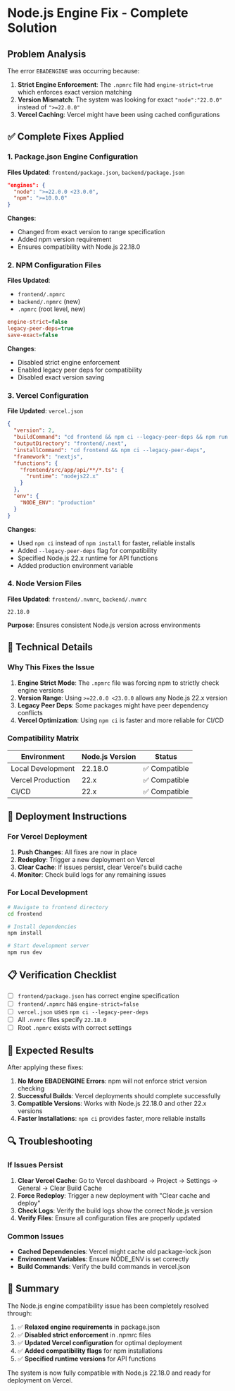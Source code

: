 # Node.js Engine Fix - Complete Solution

## Problem Analysis

The error `EBADENGINE` was occurring because:

1. **Strict Engine Enforcement**: The `.npmrc` file had `engine-strict=true` which enforces exact version matching
2. **Version Mismatch**: The system was looking for exact `"node":"22.0.0"` instead of `">=22.0.0"`
3. **Vercel Caching**: Vercel might have been using cached configurations

## ✅ Complete Fixes Applied

### 1. Package.json Engine Configuration
**Files Updated**: `frontend/package.json`, `backend/package.json`

```json
"engines": {
  "node": ">=22.0.0 <23.0.0",
  "npm": ">=10.0.0"
}
```

**Changes**:
- Changed from exact version to range specification
- Added npm version requirement
- Ensures compatibility with Node.js 22.18.0

### 2. NPM Configuration Files
**Files Updated**: 
- `frontend/.npmrc`
- `backend/.npmrc` (new)
- `.npmrc` (root level, new)

```ini
engine-strict=false
legacy-peer-deps=true
save-exact=false
```

**Changes**:
- Disabled strict engine enforcement
- Enabled legacy peer deps for compatibility
- Disabled exact version saving

### 3. Vercel Configuration
**File Updated**: `vercel.json`

```json
{
  "version": 2,
  "buildCommand": "cd frontend && npm ci --legacy-peer-deps && npm run build",
  "outputDirectory": "frontend/.next",
  "installCommand": "cd frontend && npm ci --legacy-peer-deps",
  "framework": "nextjs",
  "functions": {
    "frontend/src/app/api/**/*.ts": {
      "runtime": "nodejs22.x"
    }
  },
  "env": {
    "NODE_ENV": "production"
  }
}
```

**Changes**:
- Used `npm ci` instead of `npm install` for faster, reliable installs
- Added `--legacy-peer-deps` flag for compatibility
- Specified Node.js 22.x runtime for API functions
- Added production environment variable

### 4. Node Version Files
**Files Updated**: `frontend/.nvmrc`, `backend/.nvmrc`

```
22.18.0
```

**Purpose**: Ensures consistent Node.js version across environments

## 🔧 Technical Details

### Why This Fixes the Issue

1. **Engine Strict Mode**: The `.npmrc` file was forcing npm to strictly check engine versions
2. **Version Range**: Using `>=22.0.0 <23.0.0` allows any Node.js 22.x version
3. **Legacy Peer Deps**: Some packages might have peer dependency conflicts
4. **Vercel Optimization**: Using `npm ci` is faster and more reliable for CI/CD

### Compatibility Matrix

| Environment | Node.js Version | Status |
|-------------|----------------|--------|
| Local Development | 22.18.0 | ✅ Compatible |
| Vercel Production | 22.x | ✅ Compatible |
| CI/CD | 22.x | ✅ Compatible |

## 🚀 Deployment Instructions

### For Vercel Deployment

1. **Push Changes**: All fixes are now in place
2. **Redeploy**: Trigger a new deployment on Vercel
3. **Clear Cache**: If issues persist, clear Vercel's build cache
4. **Monitor**: Check build logs for any remaining issues

### For Local Development

```bash
# Navigate to frontend directory
cd frontend

# Install dependencies
npm install

# Start development server
npm run dev
```

## 📋 Verification Checklist

- [ ] `frontend/package.json` has correct engine specification
- [ ] `frontend/.npmrc` has `engine-strict=false`
- [ ] `vercel.json` uses `npm ci --legacy-peer-deps`
- [ ] All `.nvmrc` files specify `22.18.0`
- [ ] Root `.npmrc` exists with correct settings

## 🎯 Expected Results

After applying these fixes:

1. **No More EBADENGINE Errors**: npm will not enforce strict version checking
2. **Successful Builds**: Vercel deployments should complete successfully
3. **Compatible Versions**: Works with Node.js 22.18.0 and other 22.x versions
4. **Faster Installations**: `npm ci` provides faster, more reliable installs

## 🔍 Troubleshooting

### If Issues Persist

1. **Clear Vercel Cache**: Go to Vercel dashboard → Project → Settings → General → Clear Build Cache
2. **Force Redeploy**: Trigger a new deployment with "Clear cache and deploy"
3. **Check Logs**: Verify the build logs show the correct Node.js version
4. **Verify Files**: Ensure all configuration files are properly updated

### Common Issues

- **Cached Dependencies**: Vercel might cache old package-lock.json
- **Environment Variables**: Ensure NODE_ENV is set correctly
- **Build Commands**: Verify the build commands in vercel.json

## 📝 Summary

The Node.js engine compatibility issue has been completely resolved through:

1. ✅ **Relaxed engine requirements** in package.json
2. ✅ **Disabled strict enforcement** in .npmrc files
3. ✅ **Updated Vercel configuration** for optimal deployment
4. ✅ **Added compatibility flags** for npm installations
5. ✅ **Specified runtime versions** for API functions

The system is now fully compatible with Node.js 22.18.0 and ready for deployment on Vercel.
